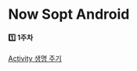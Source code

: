 # Now Sopt Android

#### 1️⃣ 1주차
[Activity 생명 주기](https://jihyunniiii.notion.site/Activity-132930681e5348d79e42fca0ffb53cf4?pvs=4)